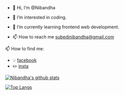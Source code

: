 - 👋 Hi, I’m @Nibandha
- 👀 I’m interested in coding.
- 🌱 I’m currently learning frontend web development.

- 📫 How to reach me subedinibandha@gmail.com

<!---
Nibandha/Nibandha is a ✨ special ✨ repository because its `README.md` (this file) appears on your GitHub profile.
You can click the Preview link to take a look at your changes.
--->
 📫 How to find me: 
  - :bulb: [facebook](hhttps://www.facebook.com/nibandha.subedi.3)
  - :pencil2: [insta](https://www.instagram.com/nibandhasubedi/)

[![Nibandha's github stats](https://github-readme-stats.vercel.app/api?username=nibandha&count_private=true&show_icons=true&theme=radical&hide_rank=false)](https://github.com/anuraghazra/github-readme-stats)
  
[![Top Langs](https://github-readme-stats.vercel.app/api/top-langs/?username=nibandha)](https://github.com/Nibandha/github-readme-stats)
